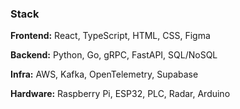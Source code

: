 ### Stack

**Frontend:** React, TypeScript, HTML, CSS, Figma

**Backend:** Python, Go, gRPC, FastAPI, SQL/NoSQL

**Infra:** AWS, Kafka, OpenTelemetry, Supabase

**Hardware:** Raspberry Pi, ESP32, PLC, Radar, Arduino

